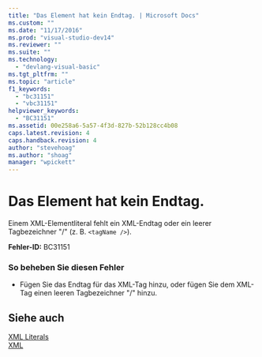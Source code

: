 ```yaml
---
title: "Das Element hat kein Endtag. | Microsoft Docs"
ms.custom: ""
ms.date: "11/17/2016"
ms.prod: "visual-studio-dev14"
ms.reviewer: ""
ms.suite: ""
ms.technology: 
  - "devlang-visual-basic"
ms.tgt_pltfrm: ""
ms.topic: "article"
f1_keywords: 
  - "bc31151"
  - "vbc31151"
helpviewer_keywords: 
  - "BC31151"
ms.assetid: 00e258a6-5a57-4f3d-827b-52b128cc4b08
caps.latest.revision: 4
caps.handback.revision: 4
author: "stevehoag"
ms.author: "shoag"
manager: "wpickett"
---
```

# Das Element hat kein Endtag.
Einem XML\-Elementliteral fehlt ein XML\-Endtag oder ein leerer Tagbezeichner "\/" \(z. B. `<tagName />`\).  
  
 **Fehler\-ID:** BC31151  
  
### So beheben Sie diesen Fehler  
  
-   Fügen Sie das Endtag für das XML\-Tag hinzu, oder fügen Sie dem XML\-Tag einen leeren Tagbezeichner "\/" hinzu.  
  
## Siehe auch  
 [XML Literals](../../visual-basic/language-reference/xml-literals/index.md)   
 [XML](../../visual-basic/programming-guide/language-features/xml/index.md)